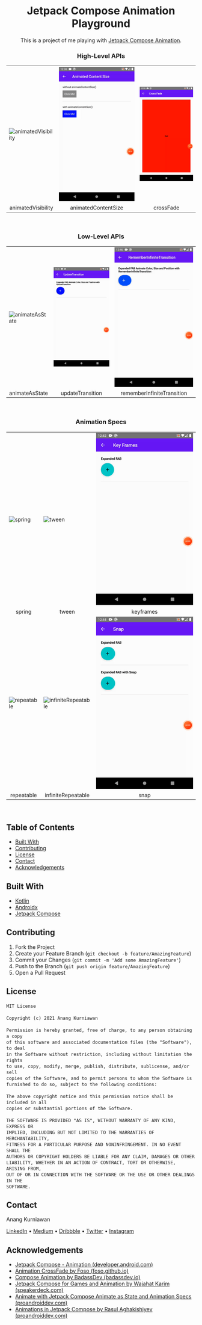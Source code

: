 <!--
*** Thanks for checking out this README Template. If you have a suggestion that would
*** make this better, please fork the repo and create a pull request or simply open
*** an issue with the tag "enhancement".
*** Thanks again! Now go create something AMAZING! :D
-->

<!-- PROJECT SHIELDS -->
<!--
*** I'm using markdown "reference style" links for readability.
*** Reference links are enclosed in brackets [ ] instead of parentheses ( ).
*** See the bottom of this document for the declaration of the reference variables
*** for contributors-url, forks-url, etc. This is an optional, concise syntax you may use.
*** https://www.markdownguide.org/basic-syntax/#reference-style-links
-->

<!-- PROJECT LOGO -->
<br />
<p align="center">
  <a href="https://github.com/othneildrew/Best-README-Template"></a>

  <h1 align="center">Jetpack Compose Animation Playground</h1>

  <p align="center">
    This is a project of me playing with <a href="https://developer.android.com/jetpack/compose/animation">Jetpack Compose Animation</a>.
  </p>
</p>

<p align="center">
    <h3 align="center">High-Level APIs</h3>
    <table>
      <tr>
        <td><img src="app/src/main/assets/animatedVisibility.gif" alt="animatedVisibility"></td>
        <td><img src="app/src/main/assets/animatedContentSize.gif" alt="animatedContentSize"></td>
        <td><img src="app/src/main/assets/crossFade.gif" alt="crossFade"></td>
      </tr>
      <tr>
        <td align="center">animatedVisibility</td>
        <td align="center">animatedContentSize</td>
        <td align="center">crossFade</td>
      </tr>
    </table>
    <br>
    <h3 align="center">Low-Level APIs</h3>
    <table>
        <tr>
            <td><img src="app/src/main/assets/animateAsState.gif" alt="animateAsState"></td>
            <td><img src="app/src/main/assets/updateTransition.gif" alt="updateTransition"></td>
            <td><img src="app/src/main/assets/rememberInfiniteTransition.gif" alt="rememberInfiniteTransition"></td>
        </tr>
        <tr>
            <td align="center">animateAsState</td>
            <td align="center">updateTransition</td>
            <td align="center">rememberInfiniteTransition</td>
        </tr>
    </table>
    <br>
    <h3 align="center">Animation Specs</h3>
    <table>
        <tr>
            <td><img src="app/src/main/assets/spring.gif" alt="spring"></td>
            <td><img src="app/src/main/assets/tween.gif" alt="tween"></td>
            <td><img src="app/src/main/assets/keyframes.gif" alt="keyframes"></td>
        </tr>
        <tr>
            <td align="center">spring</td>
            <td align="center">tween</td>
            <td align="center">keyframes</td>
        </tr>
        <tr>
            <td><img src="app/src/main/assets/repeatable.gif" alt="repeatable"></td>
            <td><img src="app/src/main/assets/infiniteRepeatable.gif" alt="infiniteRepeatable"></td>
            <td><img src="app/src/main/assets/snap.gif" alt="snap"></td>
        </tr>
        <tr>
            <td align="center">repeatable</td>
            <td align="center">infiniteRepeatable</td>
            <td align="center">snap</td>
        </tr>
    </table>
</p>

<br>

<!-- TABLE OF CONTENTS -->
## Table of Contents

* [Built With](#built-with)
* [Contributing](#contributing)
* [License](#license)
* [Contact](#contact)
* [Acknowledgements](#acknowledgements)

## Built With
* [Kotlin](https://kotlinlang.org/)
* [Androidx](https://developer.android.com/jetpack/androidx)
* [Jetpack Compose](https://developer.android.com/jetpack/compose)

<!-- CONTRIBUTING -->
## Contributing

1. Fork the Project
2. Create your Feature Branch (`git checkout -b feature/AmazingFeature`)
3. Commit your Changes (`git commit -m 'Add some AmazingFeature'`)
4. Push to the Branch (`git push origin feature/AmazingFeature`)
5. Open a Pull Request



<!-- LICENSE -->
## License

```
MIT License

Copyright (c) 2021 Anang Kurniawan

Permission is hereby granted, free of charge, to any person obtaining a copy
of this software and associated documentation files (the "Software"), to deal
in the Software without restriction, including without limitation the rights
to use, copy, modify, merge, publish, distribute, sublicense, and/or sell
copies of the Software, and to permit persons to whom the Software is
furnished to do so, subject to the following conditions:

The above copyright notice and this permission notice shall be included in all
copies or substantial portions of the Software.

THE SOFTWARE IS PROVIDED "AS IS", WITHOUT WARRANTY OF ANY KIND, EXPRESS OR
IMPLIED, INCLUDING BUT NOT LIMITED TO THE WARRANTIES OF MERCHANTABILITY,
FITNESS FOR A PARTICULAR PURPOSE AND NONINFRINGEMENT. IN NO EVENT SHALL THE
AUTHORS OR COPYRIGHT HOLDERS BE LIABLE FOR ANY CLAIM, DAMAGES OR OTHER
LIABILITY, WHETHER IN AN ACTION OF CONTRACT, TORT OR OTHERWISE, ARISING FROM,
OUT OF OR IN CONNECTION WITH THE SOFTWARE OR THE USE OR OTHER DEALINGS IN THE
SOFTWARE.
```

<!-- CONTACT -->
## Contact

Anang Kurniawan
<p>
    <a href="https://www.linkedin.com/in/anangkur">LinkedIn</a> •
    <a href="https://medium.com/@anangk97">Medium</a> •
    <a href="https://dribbble.com/anangkur">Dribbble</a> •
    <a href="https://twitter.com/anang_kur">Twitter</a> •
    <a href="https://instagram.com/anang.kur">Instagram</a>
</p>

<!-- ACKNOWLEDGEMENTS -->
## Acknowledgements
- [Jetpack Compose - Animation (developer.android.com)](https://developer.android.com/jetpack/compose/animation)
- [Animation CrossFade by Foso (foso.github.io)](https://foso.github.io/Jetpack-Compose-Playground/animation/crossfade/)
- [Compose Animation by BadassDev (badassdev.io)](https://badassdev.io/compose-animation/)
- [Jetpack Compose for Games and Animation by Wajahat Karim (speakerdeck.com)](https://speakerdeck.com/wajahatkarim3/jetpack-compose-for-games-and-animations?slide=4)
- [Animate with Jetpack Compose Animate as State and Animation Specs (proandroiddev.com)](https://proandroiddev.com/animate-with-jetpack-compose-animate-as-state-and-animation-specs-ffc708bb45f8)
- [Animations in Jetpack Compose by Rasul Aghakishiyev (proandroiddev.com)](https://proandroiddev.com/animations-in-jetpack-compose-bbeaa886210e)

<!-- MARKDOWN LINKS & IMAGES -->
<!-- https://www.markdownguide.org/basic-syntax/#reference-style-links -->
[contributors-shield]: https://img.shields.io/github/contributors/othneildrew/Best-README-Template.svg?style=flat-square
[contributors-url]: https://github.com/othneildrew/Best-README-Template/graphs/contributors
[forks-shield]: https://img.shields.io/github/forks/othneildrew/Best-README-Template.svg?style=flat-square
[forks-url]: https://github.com/othneildrew/Best-README-Template/network/members
[stars-shield]: https://img.shields.io/github/stars/othneildrew/Best-README-Template.svg?style=flat-square
[stars-url]: https://github.com/othneildrew/Best-README-Template/stargazers
[issues-shield]: https://img.shields.io/github/issues/othneildrew/Best-README-Template.svg?style=flat-square
[issues-url]: https://github.com/othneildrew/Best-README-Template/issues
[license-shield]: https://img.shields.io/github/license/othneildrew/Best-README-Template.svg?style=flat-square
[license-url]: https://github.com/othneildrew/Best-README-Template/blob/master/LICENSE.txt
[linkedin-shield]: https://img.shields.io/badge/-LinkedIn-black.svg?style=flat-square&logo=linkedin&colorB=555
[linkedin-url]: https://linkedin.com/in/othneildrew


